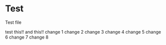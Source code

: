 # Test
Test file

test this!!
and this!!
change 1
change 2
change 3
change 4
change 5
change 6
change 7
change 8
